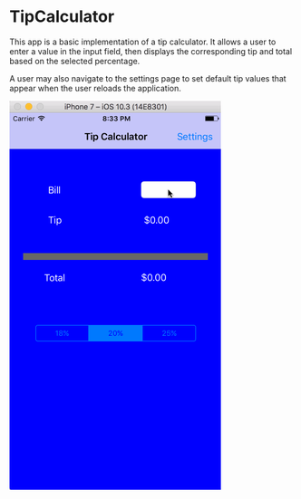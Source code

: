 # TipCalculator

This app is a basic implementation of a tip calculator. It allows a user to enter a value in the input field, then displays the 
corresponding tip and total based on the selected percentage. 

A user may also navigate to the settings page to set default tip values that appear when the user reloads the application. 

![](https://github.com/selvanram/TipCalculator/blob/master/tipCalculatorDemo.gif)
